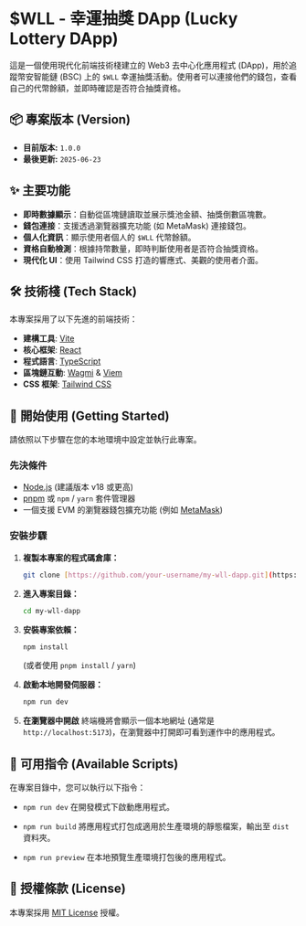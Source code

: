 # $WLL - 幸運抽獎 DApp (Lucky Lottery DApp)

這是一個使用現代化前端技術棧建立的 Web3 去中心化應用程式 (DApp)，用於追蹤幣安智能鏈 (BSC) 上的 `$WLL` 幸運抽獎活動。使用者可以連接他們的錢包，查看自己的代幣餘額，並即時確認是否符合抽獎資格。

## 📦 專案版本 (Version)

* **目前版本:** `1.0.0`
* **最後更新:** `2025-06-23`

## ✨ 主要功能

* **即時數據顯示**：自動從區塊鏈讀取並展示獎池金額、抽獎倒數區塊數。
* **錢包連接**：支援透過瀏覽器擴充功能 (如 MetaMask) 連接錢包。
* **個人化資訊**：顯示使用者個人的 `$WLL` 代幣餘額。
* **資格自動檢測**：根據持幣數量，即時判斷使用者是否符合抽獎資格。
* **現代化 UI**：使用 Tailwind CSS 打造的響應式、美觀的使用者介面。

## 🛠️ 技術棧 (Tech Stack)

本專案採用了以下先進的前端技術：

* **建構工具**: [Vite](https://vitejs.dev/)
* **核心框架**: [React](https://react.dev/)
* **程式語言**: [TypeScript](https://www.typescriptlang.org/)
* **區塊鏈互動**: [Wagmi](https://wagmi.sh/) & [Viem](https://viem.sh/)
* **CSS 框架**: [Tailwind CSS](https://tailwindcss.com/)

## 🚀 開始使用 (Getting Started)

請依照以下步驟在您的本地環境中設定並執行此專案。

### 先決條件

* [Node.js](https://nodejs.org/) (建議版本 v18 或更高)
* [pnpm](https://pnpm.io/) 或 `npm` / `yarn` 套件管理器
* 一個支援 EVM 的瀏覽器錢包擴充功能 (例如 [MetaMask](https://metamask.io/))

### 安裝步驟

1.  **複製本專案的程式碼倉庫：**
    ```bash
    git clone [https://github.com/your-username/my-wll-dapp.git](https://github.com/your-username/my-wll-dapp.git)
    ```

2.  **進入專案目錄：**
    ```bash
    cd my-wll-dapp
    ```

3.  **安裝專案依賴：**
    ```bash
    npm install
    ```
    (或者使用 `pnpm install` / `yarn`)

4.  **啟動本地開發伺服器：**
    ```bash
    npm run dev
    ```

5.  **在瀏覽器中開啟**
    終端機將會顯示一個本地網址 (通常是 `http://localhost:5173`)，在瀏覽器中打開即可看到運作中的應用程式。

## 📜 可用指令 (Available Scripts)

在專案目錄中，您可以執行以下指令：

* `npm run dev`
    在開發模式下啟動應用程式。

* `npm run build`
    將應用程式打包成適用於生產環境的靜態檔案，輸出至 `dist` 資料夾。

* `npm run preview`
    在本地預覽生產環境打包後的應用程式。

## 📄 授權條款 (License)

本專案採用 [MIT License](https://opensource.org/licenses/MIT) 授權。
